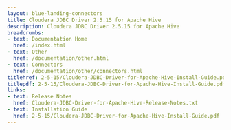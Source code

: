 ```yaml
---
layout: blue-landing-connectors
title: Cloudera JDBC Driver 2.5.15 for Apache Hive
description: Cloudera JDBC Driver 2.5.15 for Apache Hive
breadcrumbs:
- text: Documentation Home
  href: /index.html
- text: Other
  href: /documentation/other.html
- text: Connectors
  href: /documentation/other/connectors.html
titlehref: 2-5-15/Cloudera-JDBC-Driver-for-Apache-Hive-Install-Guide.pdf
titlepdf: 2-5-15/Cloudera-JDBC-Driver-for-Apache-Hive-Install-Guide.pdf
links:
- text: Release Notes
  href: Cloudera-JDBC-Driver-for-Apache-Hive-Release-Notes.txt
- text: Installation Guide
  href: 2-5-15/Cloudera-JDBC-Driver-for-Apache-Hive-Install-Guide.pdf
---
```

